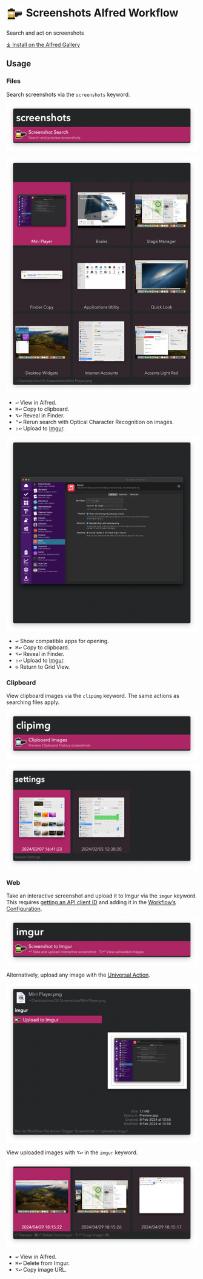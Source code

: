 # <img src='Workflow/icon.png' width='45' align='center' alt='icon'> Screenshots Alfred Workflow

Search and act on screenshots

[⤓ Install on the Alfred Gallery](https://alfred.app/workflows/vitor/screenshots)

## Usage

### Files

Search screenshots via the `screenshots` keyword.

![Starting screenshots search](Workflow/images/about/filekeyword.png)

![Showing file screenshots grid](Workflow/images/about/filegrid.png)

* <kbd>↩</kbd> View in Alfred.
* <kbd>⌘</kbd><kbd>↩</kbd> Copy to clipboard.
* <kbd>⌥</kbd><kbd>↩</kbd> Reveal in Finder.
* <kbd>⌃</kbd><kbd>↩</kbd> Rerun search with Optical Character Recognition on images.
* <kbd>⇧</kbd><kbd>↩</kbd> Upload to [Imgur](https://imgur.com).

![Showing single image](Workflow/images/about/imagepreview.png)

* <kbd>↩</kbd> Show compatible apps for opening.
* <kbd>⌘</kbd><kbd>↩</kbd> Copy to clipboard.
* <kbd>⌥</kbd><kbd>↩</kbd> Reveal in Finder.
* <kbd>⇧</kbd><kbd>↩</kbd> Upload to [Imgur](https://imgur.com).
* <kbd>⎋</kbd> Return to Grid View.

### Clipboard

View clipboard images via the `clipimg` keyword. The same actions as searching files apply.

![Keyword to view clipboard images](Workflow/images/about/clipkeyword.png)

![Showing clipboard screenshots grid](Workflow/images/about/clipgrid.png)

### Web

Take an interactive screenshot and upload it to Imgur via the `imgur` keyword. This requires [getting an API client ID](https://api.imgur.com/oauth2/addclient) and adding it in the [Workflow’s Configuration](https://www.alfredapp.com/help/workflows/user-configuration/).

![Take screenshot to imgur](Workflow/images/about/imgurkeyword.png)

Alternatively, upload any image with the [Universal Action](https://www.alfredapp.com/help/features/universal-actions/).

![Upload to Imgur with Universal Action](Workflow/images/about/imgurua.png)

View uploaded images with <kbd>⌥</kbd><kbd>↩</kbd> in the `imgur` keyword.

![Viewing uploaded images](Workflow/images/about/imguruploaded.png)

* <kbd>↩</kbd> View in Alfred.
* <kbd>⌘</kbd><kbd>↩</kbd> Delete from Imgur.
* <kbd>⌥</kbd><kbd>↩</kbd> Copy image URL.

